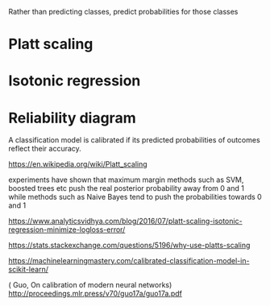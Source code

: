 
Rather than predicting classes, predict probabilities for those classes

# Platt scaling

# Isotonic regression

# Reliability diagram

A classification model is calibrated if its predicted probabilities of outcomes reflect their accuracy. 

https://en.wikipedia.org/wiki/Platt_scaling

experiments have shown that maximum margin methods such as SVM, boosted trees etc push the real posterior probability away from 0 and 1 while methods such as Naive Bayes tend to push the probabilities towards 0 and 1

https://www.analyticsvidhya.com/blog/2016/07/platt-scaling-isotonic-regression-minimize-logloss-error/

https://stats.stackexchange.com/questions/5196/why-use-platts-scaling

https://machinelearningmastery.com/calibrated-classification-model-in-scikit-learn/

( Guo, On calibration of modern neural networks) http://proceedings.mlr.press/v70/guo17a/guo17a.pdf
